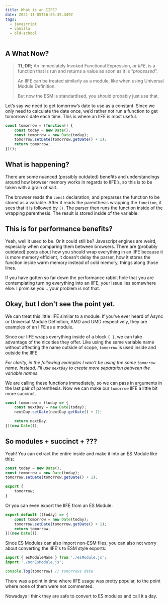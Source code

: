```yaml
---
title: What is an IIFE?
date: 2021-11-05T16:55:39.349Z
tags:
  - javascript
  - vanilla
  - old-school
---
```

## A What Now?

> **TL;DR;** An Immediately Invoked Functional Expression, or *IIFE*, is a function that is run and returns a value as soon as it is “*processed*”.
>
> An IIFE can be treated similarly as a module, like when using Universal Module Definition.
>
> But now the ESM is standardised, you should probably just use that.

Let’s say we need to get tomorrow’s date to use as a constant. Since we only need to calculate the date once, we’d rather not run a function to get tomorrow’s date each time. This is where an IIFE is most useful.

```js
const tomorrow = (function() {
    const today = new Date();
    const tomorrow = new Date(today);
    tomorrow.setDate(tomorrow.getDate() + 1);
    return tomorrow;
})();
```

## What is happening?

There are some nuanced (possibly outdated) benefits and understandings around how browser memory works in regards to IIFE’s, so this is to be taken with a grain of salt.

The browser reads the `const` declaration, and preparses the function to be stored as a variable. After it reads the parenthesis wrapping the `function`, it sees that it is followed by `()`. The parser then runs the function inside of the wrapping parenthesis. The result is stored inside of the variable.

## This is for performance benefits?

Yeah, well it used to be. Or it could still be? Javascript engines are weird, especially when comparing them between browsers. There are (probably outdated) posts about how you should wrap everything in an IIFE because it is more memory efficient, it doesn't delay the parser, how it stores the function inside warm memory instead of cold memory, things along those lines.

If you have gotten so far down the performance rabbit hole that you are contemplating turning everything into an IIFE, your issue lies somewhere else. I promise you... your problem is not that.

## Okay, but I don't see the point yet.

We can treat this little IIFE similar to a module. If you've ever heard of Async  or Universal Module Definition, AMD and UMD respectively, they are examples of an IIFE as a module.

Since our IIFE wraps everything inside of a block `{ }`, we can take advantage of the niceities they offer. Like using the same variable name without affecting the name outside of scope, `tomorrow` is used inside and outside the IIFE.

*For clarity, in the following examples I won't be using the same `tomorrow` name. Instead, I'll use `nextDay` to create more separation between the variable names.*

We are calling these functions immediately, so we can pass in arguments in the last pair of parenthesis. Now we can make our `tomorrow` IIFE a little bit more succinct.

```js
const tomorrow = (today => {
    const nextDay = new Date(today);
    nextDay.setDate(nextDay.getDate() + 1);

    return nextDay;
})(new Date());
```

## So modules + succinct + ???

Yeah! You can extract the entire inside and make it into an ES Module like this:

```js
const today = new Date();
const tomorrow = new Date(today);
tomorrow.setDate(tomorrow.getDate() + 1);

export {
    tomorrow;
}
```

Or you can even export the IIFE from an ES Module:

```js
export default ((today) => {
    const tomorrow = new Date(today);
    tomorrow.setDate(tomorrow.getDate() + 1);
    return tomorrow;
})(new Date());
```

Since ES Modules can also import non-ESM files, you can also not worry about converting the IIFE's to ESM style exports:

```js
import { esModuleName } from './esModule.js';
import './nonEsModule.js';

console.log(tomorrow) // tomorrows date
```

There was a point in time where IIFE usage was pretty popular, to the point where none of them were not commented.

Nowadays I think they are safe to convert to ES modules and call it a day.